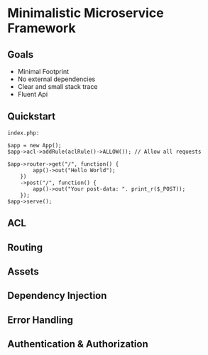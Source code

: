 # Minimalistic Microservice Framework

## Goals

- Minimal Footprint
- No external dependencies
- Clear and small stack trace
- Fluent Api


## Quickstart

```index.php:```
```
$app = new App();
$app->acl->addRule(aclRule()->ALLOW()); // Allow all requests

$app->router->get("/", function() {
        app()->out("Hello World");
    })
    ->post("/", function() {
        app()->out("Your post-data: ". print_r($_POST));
    });
$app->serve();
```

## ACL



## Routing

## Assets

## Dependency Injection

## Error Handling

## Authentication & Authorization
